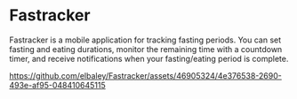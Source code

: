 # Fastracker

Fastracker is a mobile application for tracking fasting periods. You can set fasting and eating durations, monitor the remaining time with a countdown timer, and receive notifications when your fasting/eating period is complete.

https://github.com/elbaley/Fastracker/assets/46905324/4e376538-2690-493e-af95-048410645115


